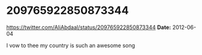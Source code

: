 # 209765922850873344
https://twitter.com/AliAbdaal/status/209765922850873344
**Date:** 2012-06-04

I vow to thee my country is such an awesome song
